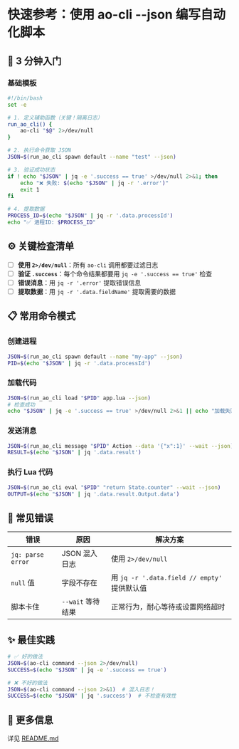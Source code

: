 # 快速参考：使用 ao-cli --json 编写自动化脚本

## 🚀 3 分钟入门

### 基础模板

```bash
#!/bin/bash
set -e

# 1. 定义辅助函数（关键！隔离日志）
run_ao_cli() {
    ao-cli "$@" 2>/dev/null
}

# 2. 执行命令获取 JSON
JSON=$(run_ao_cli spawn default --name "test" --json)

# 3. 验证成功状态
if ! echo "$JSON" | jq -e '.success == true' >/dev/null 2>&1; then
    echo "❌ 失败: $(echo "$JSON" | jq -r '.error')"
    exit 1
fi

# 4. 提取数据
PROCESS_ID=$(echo "$JSON" | jq -r '.data.processId')
echo "✅ 进程ID: $PROCESS_ID"
```

## ⚙️ 关键检查清单

- [ ] **使用 `2>/dev/null`**：所有 `ao-cli` 调用都要过滤日志
- [ ] **验证 `.success`**：每个命令结果都要用 `jq -e '.success == true'` 检查
- [ ] **错误消息**：用 `jq -r '.error'` 提取错误信息
- [ ] **提取数据**：用 `jq -r '.data.fieldName'` 提取需要的数据

## 📋 常用命令模式

### 创建进程
```bash
JSON=$(run_ao_cli spawn default --name "my-app" --json)
PID=$(echo "$JSON" | jq -r '.data.processId')
```

### 加载代码
```bash
JSON=$(run_ao_cli load "$PID" app.lua --json)
# 检查成功
echo "$JSON" | jq -e '.success == true' >/dev/null 2>&1 || echo "加载失败"
```

### 发送消息
```bash
JSON=$(run_ao_cli message "$PID" Action --data '{"x":1}' --wait --json)
RESULT=$(echo "$JSON" | jq '.data.result')
```

### 执行 Lua 代码
```bash
JSON=$(run_ao_cli eval "$PID" "return State.counter" --wait --json)
OUTPUT=$(echo "$JSON" | jq '.data.result.Output.data')
```

## 🐛 常见错误

| 错误              | 原因              | 解决方案                                     |
| ----------------- | ----------------- | -------------------------------------------- |
| `jq: parse error` | JSON 混入日志     | 使用 `2>/dev/null`                           |
| `null` 值         | 字段不存在        | 用 `jq -r '.data.field // empty'` 提供默认值 |
| 脚本卡住          | `--wait` 等待结果 | 正常行为，耐心等待或设置网络超时             |

## ✨ 最佳实践

```bash
# ✅ 好的做法
JSON=$(ao-cli command --json 2>/dev/null)
SUCCESS=$(echo "$JSON" | jq -e '.success == true')

# ❌ 不好的做法
JSON=$(ao-cli command --json 2>&1)  # 混入日志！
SUCCESS=$(echo "$JSON" | jq '.success')  # 不检查有效性
```

## 🔗 更多信息

详见 [README.md](README.md)
